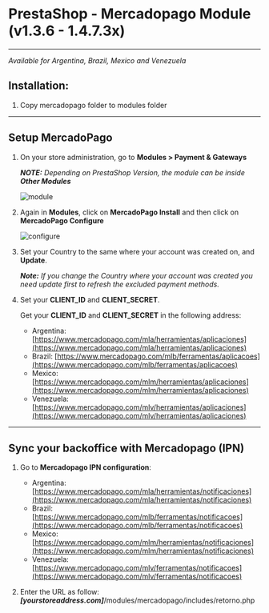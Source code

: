 # PrestaShop - Mercadopago Module (v1.3.6 - 1.4.7.3x)
---
*Available for Argentina, Brazil, Mexico and Venezuela*


## Installation:

1. Copy mercadopago folder to modules folder

---
## Setup MercadoPago

1. On your store administration,  go to **Modules > Payment & Gateways**

	***NOTE:*** *Depending on PrestaShop Version, the module can be inside **Other Modules***

	![module](https://raw.github.com/mercadopago/cart-prestashop/master/README.img/module.png)

2. Again in **Modules**, click on **MercadoPago Install** and then click on **MercadoPago Configure**

	![configure](https://raw.github.com/mercadopago/cart-prestashop/master/README.img/configure.png)<br />

3. Set your Country to the same where your account was created on, and **Update**.

	***Note:*** *If you change the Country where your account was created you need update  first to refresh the excluded payment methods.*

4. Set your **CLIENT_ID** and **CLIENT_SECRET**.

	Get your **CLIENT_ID** and **CLIENT_SECRET** in the following address:

	* Argentina: [https://www.mercadopago.com/mla/herramientas/aplicaciones](https://www.mercadopago.com/mla/herramientas/aplicaciones)
	* Brazil: [https://www.mercadopago.com/mlb/ferramentas/aplicacoes](https://www.mercadopago.com/mlb/ferramentas/aplicacoes)
	* Mexico: [https://www.mercadopago.com/mlm/herramientas/aplicaciones](https://www.mercadopago.com/mlm/herramientas/aplicaciones)
	* Venezuela: [https://www.mercadopago.com/mlv/herramientas/aplicaciones](https://www.mercadopago.com/mlv/herramientas/aplicaciones)
---
## Sync your backoffice with Mercadopago (IPN) 

1. Go to **Mercadopago IPN configuration**:

    * Argentina: [https://www.mercadopago.com/mla/herramientas/notificaciones](https://www.mercadopago.com/mla/herramientas/notificaciones)
    * Brazil: [https://www.mercadopago.com/mlb/ferramentas/notificacoes](https://www.mercadopago.com/mlb/ferramentas/notificacoes)
    * Mexico: [https://www.mercadopago.com/mlm/herramientas/notificaciones](https://www.mercadopago.com/mlm/herramientas/notificaciones)
    * Venezuela: [https://www.mercadopago.com/mlv/ferramentas/notificacoes](https://www.mercadopago.com/mlv/ferramentas/notificacoes)

2. Enter the URL as follow: ***[yourstoreaddress.com]***/modules/mercadopago/includes/retorno.php